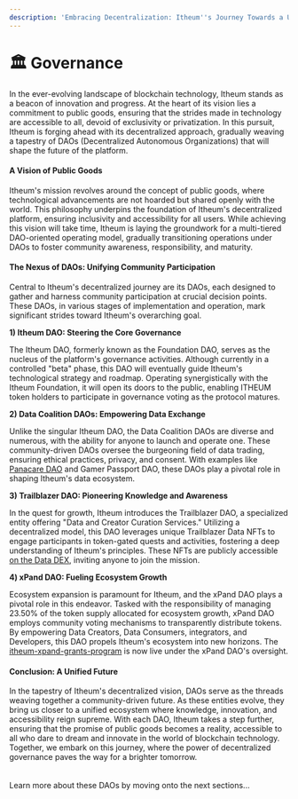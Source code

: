 ```yaml
---
description: 'Embracing Decentralization: Itheum''s Journey Towards a Unified DAO Ecosystem'
---
```


# 🏛️ Governance

In the ever-evolving landscape of blockchain technology, Itheum stands as a beacon of innovation and progress. At the heart of its vision lies a commitment to public goods, ensuring that the strides made in technology are accessible to all, devoid of exclusivity or privatization. In this pursuit, Itheum is forging ahead with its decentralized approach, gradually weaving a tapestry of DAOs (Decentralized Autonomous Organizations) that will shape the future of the platform.

#### **A Vision of Public Goods**

Itheum's mission revolves around the concept of public goods, where technological advancements are not hoarded but shared openly with the world. This philosophy underpins the foundation of Itheum's decentralized platform, ensuring inclusivity and accessibility for all users. While achieving this vision will take time, Itheum is laying the groundwork for a multi-tiered DAO-oriented operating model, gradually transitioning operations under DAOs to foster community awareness, responsibility, and maturity.

#### **The Nexus of DAOs: Unifying Community Participation**

Central to Itheum's decentralized journey are its DAOs, each designed to gather and harness community participation at crucial decision points. These DAOs, in various stages of implementation and operation, mark significant strides toward Itheum's overarching goal.



**1) Itheum DAO: Steering the Core Governance**

The Itheum DAO, formerly known as the Foundation DAO, serves as the nucleus of the platform's governance activities. Although currently in a controlled "beta" phase, this DAO will eventually guide Itheum's technological strategy and roadmap. Operating synergistically with the Itheum Foundation, it will open its doors to the public, enabling ITHEUM token holders to participate in governance voting as the protocol matures.



**2) Data Coalition DAOs: Empowering Data Exchange**

Unlike the singular Itheum DAO, the Data Coalition DAOs are diverse and numerous, with the ability for anyone to launch and operate one. These community-driven DAOs oversee the burgeoning field of data trading, ensuring ethical practices, privacy, and consent. With examples like [Panacare DAO](https://x.com/itheum/status/1665673405494861824?s=20) and Gamer Passport DAO, these DAOs play a pivotal role in shaping Itheum's data ecosystem.



**3) Trailblazer DAO: Pioneering Knowledge and Awareness**

In the quest for growth, Itheum introduces the Trailblazer DAO, a specialized entity offering "Data and Creator Curation Services." Utilizing a decentralized model, this DAO leverages unique Trailblazer Data NFTs to engage participants in token-gated quests and activities, fostering a deep understanding of Itheum's principles. These NFTs are publicly accessible [on the Data DEX](https://datadex.itheum.io/datanfts/marketplace/DATANFTFT-e936d4-01), inviting anyone to join the mission.



**4) xPand DAO: Fueling Ecosystem Growth**

Ecosystem expansion is paramount for Itheum, and the xPand DAO plays a pivotal role in this endeavor. Tasked with the responsibility of managing 23.50% of the token supply allocated for ecosystem growth, xPand DAO employs community voting mechanisms to transparently distribute tokens. By empowering Data Creators, Data Consumers, integrators, and Developers, this DAO propels Itheum's ecosystem into new horizons. The [itheum-xpand-grants-program](itheum-xpand-dao/itheum-xpand-grants-program/ "mention") is now live under the xPand DAO's oversight.



#### **Conclusion: A Unified Future**

In the tapestry of Itheum's decentralized vision, DAOs serve as the threads weaving together a community-driven future. As these entities evolve, they bring us closer to a unified ecosystem where knowledge, innovation, and accessibility reign supreme. With each DAO, Itheum takes a step further, ensuring that the promise of public goods becomes a reality, accessible to all who dare to dream and innovate in the world of blockchain technology. Together, we embark on this journey, where the power of decentralized governance paves the way for a brighter tomorrow.\
\
\
Learn more about these DAOs by moving onto the next sections...

